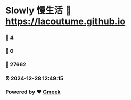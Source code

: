# Slowly 慢生活 :link: https://lacoutume.github.io 
### :page_facing_up: [4](https://lacoutume.github.io/tag.html) 
### :speech_balloon: 0 
### :hibiscus: 27662 
### :alarm_clock: 2024-12-28 12:49:15 
### Powered by :heart: [Gmeek](https://github.com/Meekdai/Gmeek)
